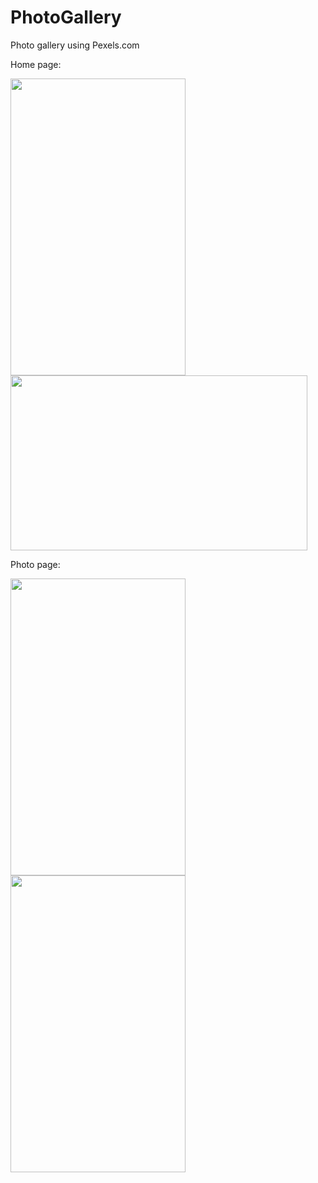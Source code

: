 # PhotoGallery
Photo gallery using Pexels.com

Home page:
  <p align="left">
  <img src="https://user-images.githubusercontent.com/33699026/40041680-82de4900-5827-11e8-8122-44c9058aa469.jpg" width="280" height="475">              <img src="https://user-images.githubusercontent.com/33699026/40041709-9f82e642-5827-11e8-8003-565641506f95.jpg" width="475" height="280">
  </p>
Photo page:
  <p align="left">
  <img src="https://user-images.githubusercontent.com/33699026/40041703-9ca123a8-5827-11e8-959f-f47b1c5383d4.jpg" width="280" height="475">              <img src="https://user-images.githubusercontent.com/33699026/40041707-9e375f70-5827-11e8-8776-777266e4bb38.jpg" width="280" height="475">
  </p>
